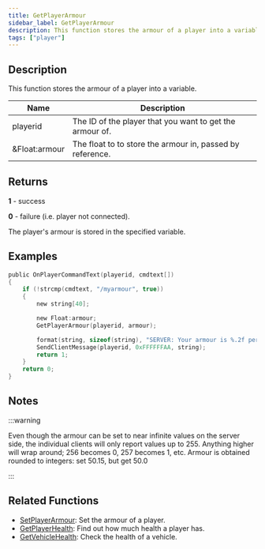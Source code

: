 ```yaml
---
title: GetPlayerArmour
sidebar_label: GetPlayerArmour
description: This function stores the armour of a player into a variable.
tags: ["player"]
---
```


## Description

This function stores the armour of a player into a variable.

| Name          | Description                                               |
| ------------- | --------------------------------------------------------- |
| playerid      | The ID of the player that you want to get the armour of.  |
| &Float:armour | The float to to store the armour in, passed by reference. |

## Returns

**1** - success

**0** - failure (i.e. player not connected).

The player's armour is stored in the specified variable.

## Examples

```c
public OnPlayerCommandText(playerid, cmdtext[])
{
    if (!strcmp(cmdtext, "/myarmour", true))
    {
		new string[40];

		new Float:armour;
		GetPlayerArmour(playerid, armour);

		format(string, sizeof(string), "SERVER: Your armour is %.2f percent", armour);
		SendClientMessage(playerid, 0xFFFFFFAA, string);
        return 1;
    }
    return 0;
}
```

## Notes

:::warning

Even though the armour can be set to near infinite values on the server side, the individual clients will only report values up to 255. Anything higher will wrap around; 256 becomes 0, 257 becomes 1, etc. Armour is obtained rounded to integers: set 50.15, but get 50.0

:::

## Related Functions

- [SetPlayerArmour](SetPlayerArmour): Set the armour of a player.
- [GetPlayerHealth](GetPlayerHealth): Find out how much health a player has.
- [GetVehicleHealth](GetVehicleHealth): Check the health of a vehicle.

